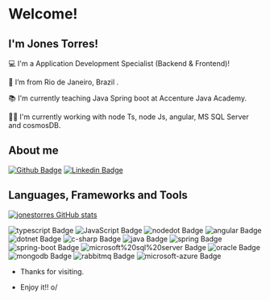 # Welcome!

## I'm Jones Torres!

:computer: I'm a Application Development Specialist (Backend & Frontend)!

:house_with_garden: I’m from Rio de Janeiro, Brazil .

:books: I'm currently teaching Java Spring boot at Accenture Java Academy.

:man_technologist: I'm currently working with node Ts, node Js, angular, MS SQL Server and cosmosDB.


## About me

[![Github Badge](https://img.shields.io/badge/-Github-000?style=flat-square&logo=Github&logoColor=white&link=LINK_GIT)](https://github.com/jonestorres)
[![Linkedin Badge](https://img.shields.io/badge/-LinkedIn-blue?style=flat-square&logo=Linkedin&logoColor=white&link=LINK_LINKEDIN)](https://www.linkedin.com/in/jones-torres-260b8717)

## Languages, Frameworks and Tools
 
 [![jonestorres GitHub stats](https://github-readme-stats.vercel.app/api?username=jonestorres)](https://github.com/jonestorres/github-readme-stats)
  
![typescript Badge](https://img.shields.io/badge/TypeScript-007ACC?style=for-the-badge&logo=typescript&logoColor=white)
![JavaScript Badge](https://img.shields.io/badge/JavaScript-323330?style=for-the-badge&logo=javascript&logoColor=F7DF1E)
![nodedot Badge](https://img.shields.io/badge/Node.js-339933?style=for-the-badge&logo=nodedotjs&logoColor=white)
![angular Badge](https://img.shields.io/badge/Angular-DD0031?style=for-the-badge&logo=angular&logoColor=white)
![dotnet Badge](https://img.shields.io/badge/.NET-512BD4?style=for-the-badge&logo=dotnet&logoColor=white)
![c-sharp Badge](https://img.shields.io/badge/C%23-239120?style=for-the-badge&logo=c-sharp&logoColor=white)
![java Badge](https://img.shields.io/badge/Java-ED8B00?style=for-the-badge&logo=java&logoColor=white)
![spring Badge](https://img.shields.io/badge/Spring-6DB33F?style=for-the-badge&logo=spring&logoColor=white)
![spring-boot Badge](https://img.shields.io/badge/Spring_Boot-F2F4F9?style=for-the-badge&logo=spring-boot)
![microsoft%20sql%20server Badge](https://img.shields.io/badge/Microsoft%20SQL%20Server-CC2927?style=for-the-badge&logo=microsoft%20sql%20server&logoColor=white)
![oracle Badge](https://img.shields.io/badge/Oracle-F80000?style=for-the-badge&logo=oracle&logoColor=black)
![mongodb Badge](https://img.shields.io/badge/MongoDB-4EA94B?style=for-the-badge&logo=mongodb&logoColor=white)
![rabbitmq Badge](https://img.shields.io/badge/rabbitmq-%23FF6600.svg?&style=for-the-badge&logo=rabbitmq&logoColor=white)
![microsoft-azure Badge](https://img.shields.io/badge/microsoft%20azure-0089D6?style=for-the-badge&logo=microsoft-azure&logoColor=white)

- Thanks for visiting.

- Enjoy it!! o/

